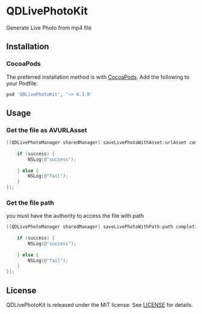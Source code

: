 # QDLivePhotoKit
Generate Live Photo from mp4 file

## Installation

### CocoaPods

The preferred installation method is with [CocoaPods](http://cocoapods.org). Add the following to your Podfile:
```ruby
pod 'QDLivePhotoKit', '~> 0.1.0'
```
## Usage

### Get the file as AVURLAsset
```objective-c
[[QDLivePhotoManager sharedManager] saveLivePhotoWithAsset:urlAsset completionHandler:^(BOOL success) {
        
    if (success) {
        NSLog(@"success");
        
    } else {
        NSLog(@"fail");
    }
}];
```
### Get the file path

you must have the authority to access the file with path

```objective-c
[[QDLivePhotoManager sharedManager] saveLivePhotoWithPath:path completionHandler:^(BOOL success) {
        
    if (success) {
        NSLog(@"success");
        
    } else {
        NSLog(@"fail");
    }
}];
```

## License

QDLivePhotoKit is released under the MIT license. See [LICENSE](https://github.com/QiuDaniel/QDLivePhotoKit/blob/master/LICENSE) for details.

